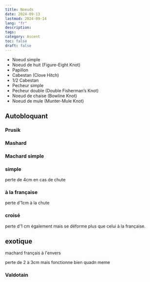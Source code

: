 ```yaml
---
title: Noeuds
date: 2024-09-13
lastmod: 2024-09-14
lang: "fr"
description: 
tags: 
category: Ascent
toc: false
draft: false
---
```


- Noeud simple
- Noeud de huit (Figure-Eight Knot)
- Papillon
- Cabestan (Clove Hitch)
- 1/2 Cabestan
- Pecheur simple
- Pecheur double (Double Fisherman’s Knot)
- Noeud de chaise (Bowline Knot)
- Noeud de mule (Munter-Mule Knot)

## Autobloquant

### Prusik
### Mashard
### Machard simple
### simple
perte de 4cm en cas de chute

### à la française
perte d'1cm à la chute

### croisé
perte d'1 cm également mais se déforme plus que celui à la française.

## exotique

machard français à l'envers

perte de 2 à 3cm mais fonctionne bien quadn meme

### Valdotain
